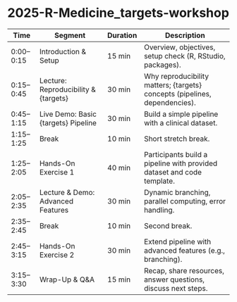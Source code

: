 # 2025-R-Medicine_targets-workshop


| Time       | Segment                              | Duration | Description                                                      |
|------------|--------------------------------------|----------|------------------------------------------------------------------|
| 0:00–0:15  | Introduction & Setup                 | 15 min   | Overview, objectives, setup check (R, RStudio, packages).        |
| 0:15–0:45  | Lecture: Reproducibility & {targets} | 30 min   | Why reproducibility matters; {targets} concepts (pipelines, dependencies). |
| 0:45–1:15  | Live Demo: Basic {targets} Pipeline  | 30 min   | Build a simple pipeline with a clinical dataset.                 |
| 1:15–1:25  | Break                                | 10 min   | Short stretch break.                                             |
| 1:25–2:05  | Hands-On Exercise 1                  | 40 min   | Participants build a pipeline with provided dataset and code template. |
| 2:05–2:35  | Lecture & Demo: Advanced Features    | 30 min   | Dynamic branching, parallel computing, error handling.           |
| 2:35–2:45  | Break                                | 10 min   | Second break.                                                    |
| 2:45–3:15  | Hands-On Exercise 2                  | 30 min   | Extend pipeline with advanced features (e.g., branching).         |
| 3:15–3:30  | Wrap-Up & Q&A                        | 15 min   | Recap, share resources, answer questions, discuss next steps.    |